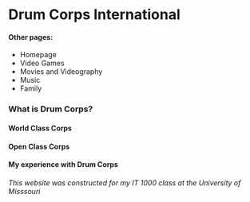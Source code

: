 # Drum Corps International
#### Other pages:

<html>
  <body>
    <ul>
      <li><a src="">Homepage</a></li>
      <li><a src="">Video Games</a></li>
      <li><a src="">Movies and Videography</a></li>
      <li><a src="">Music</a></li>
      <li><a src="">Family</a></li>
    </ul>
  </body>
</html>

### What is Drum Corps?



#### World Class Corps


#### Open Class Corps


#### My experience with Drum Corps

###### This website was constructed for my IT 1000 class at the University of Misssouri
